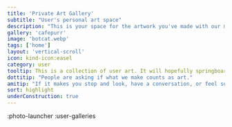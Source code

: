 ```yaml
---
title: 'Private Art Gallery'
subtitle: "User's personal art space"
description: "This is your space for the artwork you've made with our modellers. Thanks for being a part of the Kind Community"
gallery: 'cafepurr'
image: 'botcat.webp'
tags: ['home']
layout: 'vertical-scroll'
icon: kind-icon:easel
category: user
tooltip: This is a collection of user art. It will hopefully springboard into a more fully-featured editor and image playground
dottitip: "People are asking if what we make counts as art."
amitip: "If it makes you stop and look, have a conversation, or feel something new, I’d say it does it's job!"
sort: highlight
underConstruction: true
---
```


:photo-launcher
:user-galleries
